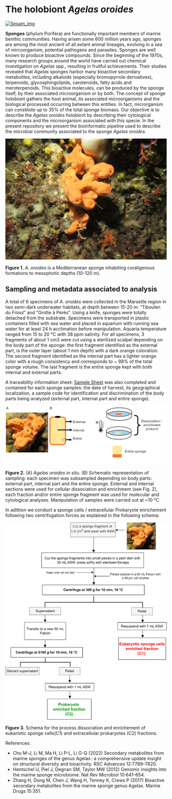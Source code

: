 # The holobiont *Agelas oroides*




[![Sesam_img](https://www.imbe.fr/local/cache-vignettes/L400xH186/d46a112bebd61c35-0c5b6.png?1668533164)](https://sesam-anr.imbe.fr/)


**Sponges** (phylum Porifera) are functionally important members of marine benthic communities. Having arisen some 600 million years ago, sponges are among the most ancient of all extant animal lineages, evolving in a sea of mircoorganism, potential pathogens and parasites. Sponges are well known to produce bioactive compounds. Since the beginning of the 1970s, many research groups around the world have carried out chemical investigation on *Agelas* spp., resulting in fruitful achievements. Their studies revealed that *Agelas* sponges harbor many bioactive secondary metabolites, including alkaloids (especially bromopyrrole derivatives), terpenoids, glycosphingolipids, carotenoids, fatty acids and meroterpenoids. This bioactive molecules, can be produced by the sponge itself, by their associated microorganism or by both.
The concept of sponge holobiont gathers the host animal, its associated microorganisms and the biological processed occurring between this entities. In fact, microrganism can constitute up to 35% of the total sponge biomass. 
Our objective is to describe the *Agelas oroides* holobiont by describing their cytological components and the microorganism associated with this specie. In the present repository we present the bioinformatic pipeline used to describe the microbial community associated to the sponge *Agelas oroides*.

![Agelas_img](https://github.com/Cesar2112/agelas-oroides-microbiome/blob/main/Aoro_git.JPG)


**Figure 1.** *A. oroides* is a Mediterranean sponge inhabiting coraligenous formations to mesophotic depths (10-120 m).


## Sampling and metadata associated to analysis
A total of 6 specimens of *A. oroides* were collected in the Marseille region in two semi-dark underwater habitats, at depth between 15-20 m: “Tiboulen du Frioul” and “Grotte à Pérès”. Using a knife, sponges were totally detached from the substrate. Specimens were transported in plastic containers filled with sea water and placed in aquarium with running sea water for at least 24 h acclimation before manipulation. Aquaria temperature ranged from 15 to 20 °C with 38 ppm salinity. For all specimens, 3 fragments of about 1 cm3 were cut using a sterilized scalpel depending on the body part of the sponge: the first fragment identified as the external part, is the outer layer (about 1 mm depth) with a dark orange coloration. The second fragment identified as the internal part has a lighter orange color with a rough consistency and corresponds to ~ 98% of the total sponge volume. The last fragment is the entire sponge kept with both internal and external parts. 

A traceability information sheet: [Sample Sheet](https://github.com/Cesar2112/AoroidesMicrobiome/blob/main/SampleSheet_AO.csv) was also completed and contained for each sponge samples: the date of harvest, its geographical localization, a sample code for identification and discrimination of the body parts being analyzed (external part, internal part and entire sponge).

![AoroidesInternalSchema](https://github.com/Cesar2112/AoroidesMicrobiome/blob/main/FIG1_Git.jpg)


**Figure 2.** (A) *Agelas oroides in situ*. (B) Schematic representation of sampling: each specimen was subsampled depending on body parts: external part, internal part and the entire sponge. External and internal sections were used for cellular dissociation and enrichment (see Fig. 2), each fraction and/or entire sponge fragment was used for molecular and cytological analyses. Manipulation of samples were carried out at ~10 °C

In adittion we conduct a sponge cells / extracellular Prokaryote enrichement following two centrifugation forces as explained in the following schema:

![Fig3](https://github.com/Cesar2112/AoroidesMicrobiome/blob/main/Fig2_V11_Git.jpg)

**Figure 3.** Schema for the process dissociation and enrichement of eukariotic sponge cells(C1) and extracellular prokaryotes (C2) fractions.



References:
* Chu M-J, Li M, Ma H, Li P-L, Li G-Q (2022) Secondary metabolites from marine sponges of the genus Agelas : a comprehensive update insight on structural diversity and bioactivity. RSC Advances 12:7789–7820.
* Hentschel U, Piel J, Degnan SM, Taylor MW (2012) Genomic insights into the marine sponge microbiome. Nat Rev Microbiol 10:641–654.
* Zhang H, Dong M, Chen J, Wang H, Tenney K, Crews P (2017) Bioactive secondary metabolites from the marine sponge genus Agelas. Marine Drugs 15:351.



